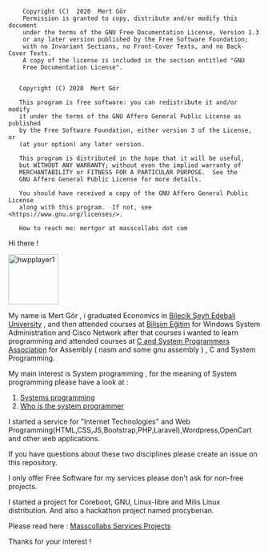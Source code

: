         Copyright (C)  2020  Mert Gör
        Permission is granted to copy, distribute and/or modify this document
        under the terms of the GNU Free Documentation License, Version 1.3
        or any later version published by the Free Software Foundation;
        with no Invariant Sections, no Front-Cover Texts, and no Back-Cover Texts.
        A copy of the license is included in the section entitled "GNU
        Free Documentation License".
		
		
	   Copyright (C) 2020  Mert Gör

	   This program is free software: you can redistribute it and/or modify
       it under the terms of the GNU Affero General Public License as published
       by the Free Software Foundation, either version 3 of the License, or
       (at your option) any later version.

       This program is distributed in the hope that it will be useful,
       but WITHOUT ANY WARRANTY; without even the implied warranty of
       MERCHANTABILITY or FITNESS FOR A PARTICULAR PURPOSE.  See the
       GNU Affero General Public License for more details.

       You should have received a copy of the GNU Affero General Public License
       along with this program.  If not, see <https://www.gnu.org/licenses/>.

	   How to reach me: mertgor at masscollabs dot com 

Hi there !

<img src="/pictures/mertgor-large-red.jpeg" alt="hwpplayer1" class="inline" width="100px" height="100px"/>

My name is Mert Gör , i graduated Economics in [Bilecik Şeyh Edebali University](http://bilecik.edu.tr/) , and then attended courses at [Bilişim Eğitim](http://www.bilisimegitim.com/) for Windows System Administration and Cisco Network after that courses i wanted to learn programming and attended courses at [C and System Programmers Association](http://www.csystem.org/) for Assembly ( nasm and some gnu assembly ) , C and System Programming.

My main interest is System programming , for the meaning of System programming please have a look at :

1. [Systems programming](https://en.wikipedia.org/wiki/Systems_programming)
2. [Who is the system programmer](https://www.ibm.com/support/knowledgecenter/zosbasics/com.ibm.zos.zmainframe/zconc_sysprogrole.htm)

I started a service for "Internet Technologies" and Web Programming(HTML,CSS,JS,Bootstrap,PHP,Laravel),Wordpress,OpenCart and other web applications.

If you have questions about these two disciplines please create an issue on this repository.

I only offer Free Software for my services please don't ask for non-free projects.

I started a project for Coreboot, GNU, Linux-libre and Milis Linux distribution. And also a hackathon project named procyberian. 

Please read here : [Masscollabs Services Projects](https://www.masscollabs.com/?page_id=76) 

Thanks for your interest !
